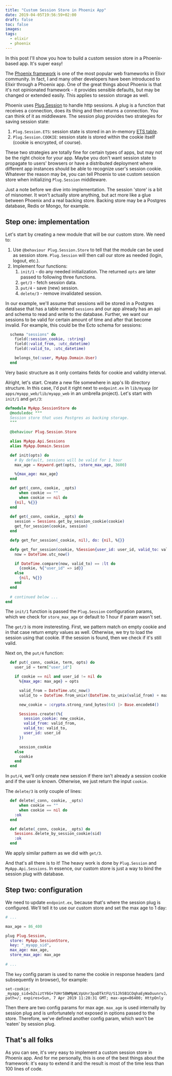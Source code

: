 ```yaml
---
title: "Custom Session Store in Phoenix App"
date: 2019-04-05T19:56:59+02:00
draft: false
toc: false
images:
tags: 
  - elixir
  - phoenix
---
```


In this post I'll show you how to build a custom session store in a Phoenix-based app. It's super easy!

The [Phoenix framework](https://github.com/phoenixframework/phoenix) is one of the most popular web frameworks in Elixir community. In fact, I and many other developers have been introduced to Elixir through a Phoenix app. One of the great things about Phoenix is that it's not opinionated framework - it provides sensible defaults, but may be changed or extended easily. This applies to session storage as well.

Phoenix uses [Plug.Session](https://hexdocs.pm/plug/Plug.Session.html) to handle http sessions. A plug is a function that receives a connection, does its thing and then returns a connection. You can think of it as middleware. The session plug provides two strategies for saving session state:

1. `Plug.Session.ETS`: session state is stored in an in-memory [ETS table](https://elixir-lang.org/getting-started/mix-otp/ets.html).
2. `Plug.Session.COOKIE`: session state is stored within the cookie itself (cookie is encrypted, of course).

These two strategies are totally fine for certain types of apps, but may not be the right choice for your app. Maybe you don't want session state to propagate to users' browsers or have a distributed deployment where different app instances should be able to recognize user's session cookie. Whatever the reason may be, you can tell Phoenix to use custom session store when initializing `Plug.Session` middleware.

Just a note before we dive into implementation. The session 'store' is a bit of misnomer. It won't actually store anything, but act more like a glue between Phoenix and a real backing store. Backing store may be a Postgres database, Redis or Mongo, for example.  

## Step one: implementation

Let's start by creating a new module that will be our custom store. We need to:

1. Use `@behaviour Plug.Session.Store` to tell that the module can be used as session store. `Plug.Session` will then call our store as needed (login, logout, etc.).
2. Implement four functions:
    1. `init/1` - do any needed initialization. The returned `opts` are later passed to following three functions.
    2. `get/3` - fetch session data.
    3. `put/4` - save (new) session.
    4. `delete/3` - remove invalidated session.

In our example, we'll assume that sessions will be stored in a Postgres database that has a table named `sessions` and our app already has an api and schema to read and write to the database. Further, we want our sessions to be valid for certain amount of time and after that become invalid. For example, this could be the Ecto schema for sessions:

```elixir
  schema "sessions" do
    field(:session_cookie, :string)
    field(:valid_from, :utc_datetime)
    field(:valid_to, :utc_datetime)

    belongs_to(:user, MyApp.Domain.User)
  end
```

Very basic structure as it only contains fields for cookie and validity interval.

Alright, let's start. Create a new file somewhere in app's lib directory structure. In this case, I'd put it right next to `endpoint.ex` in `lib/myapp` (or `apps/myapp_web/lib/myapp_web` in an umbrella project). Let's start with `init/1` and `get/3`:

```elixir
defmodule MyApp.SessionStore do
  @moduledoc """
  Session store that uses Postgres as backing storage.
  """
  
  @behaviour Plug.Session.Store

  alias MyApp.Api.Sessions
  alias MyApp.Domain.Session

  def init(opts) do
    # By default, sessions will be valid for 1 hour
    max_age = Keyword.get(opts, :store_max_age, 3600)

    %{max_age: max_age}
  end

  def get(_conn, cookie, _opts)
      when cookie == ""
      when cookie == nil do
    {nil, %{}}
  end
  
  def get(_conn, cookie, _opts) do
    session = Sessions.get_by_session_cookie(cookie)
    get_for_session(cookie, session)
  end

  defp get_for_session(_cookie, nil), do: {nil, %{}}

  defp get_for_session(cookie, %Session{user_id: user_id, valid_to: valid_to}) do
    now = DateTime.utc_now()

    if DateTime.compare(now, valid_to) == :lt do
      {cookie, %{"user_id" => id}}
    else
      {nil, %{}}
    end
  end
  
  # continued below ...
end
```

The `init/1` function is passed the `Plug.Session` configuration params, which we check for `store_max_age` or default to 1 hour if param wasn't set.

The `get/3` is more insteresting. First, we pattern match on empty cookie and in that case return empty values as well. Otherwise, we try to load the session using that cookie. If the session is found, then we check if it's still valid.

Next on, the `put/4` function:

```elixir
  def put(_conn, cookie, term, opts) do
    user_id = term["user_id"]

    if cookie == nil and user_id != nil do
      %{max_age: max_age} = opts

      valid_from = DateTime.utc_now()
      valid_to = DateTime.from_unix!(DateTime.to_unix(valid_from) + max_age)

      new_cookie = :crypto.strong_rand_bytes(64) |> Base.encode64()

      Sessions.create!(%{
        session_cookie: new_cookie,
        valid_from: valid_from,
        valid_to: valid_to,
        user_id: user_id
      })

      session_cookie
    else
      cookie
    end
  end
```

In `put/4`, we'll only create new session if there isn't already a session cookie and if the user is known. Otherwise, we just return the input `cookie`.

The `delete/3` is only couple of lines:

```elixir
  def delete(_conn, cookie, _opts)
      when cookie == ""
      when cookie == nil do
    :ok
  end

  def delete(_conn, cookie, _opts) do
    Sessions.delete_by_session_cookie(sid)
    :ok
  end
```

We apply similar pattern as we did with `get/3`.

And that's all there is to it! The heavy work is done by `Plug.Session` and `MyApp.Api.Sessions`. In essence, our custom store is just a way to bind the session plug with database.
 
## Step two: configuration

We need to update `endpoint.ex`, because that's where the session plug is configured. We'll tell it to use our custom store and set the max age to 1 day:

```elixir
# ...

max_age = 86_400

plug Plug.Session,
  store: MyApp.SessionStore,
  key: "_myapp_sid",
  max_age: max_age,
  store_max_age: max_age
  
# ...
```

The `key` config param is used to name the cookie in response headers (and subsequently in browser), for example:

```
set-cookie: _myapp_sid=bZsiztY6G+7UHr5BWMpWLVpUnr3paDTktFU/S1Jh5B1COqhaEyWaOuunrvJ/D8FvcMQzl1nw/z+1blhhtlFgAQ==; path=/; expires=Sun, 7 Apr 2019 11:28:31 GMT; max-age=86400; HttpOnly
```

Then there are two config params for max age. `max_age` is used internally by session plug and is unfortunately not exposed in options passed to the store. Therefore, we've defined another config param, which won't be 'eaten' by session plug.

## That's all folks

As you can see, it's very easy to implement a custom session store in Phoenix app. And for me personally, this is one of the best things about the framework: it's easy to extend it and the result is most of the time less than 100 lines of code.
